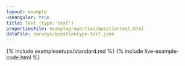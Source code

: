 ```yaml
---
layout: example
useangular: true
title: Text (type:'text')
propertiesFile: exampleproperties/questiontext.html
dataFile: surveys/questiontype-text.json
---
```


{% include examplesetups/standard.md %}
{% include live-example-code.html %}